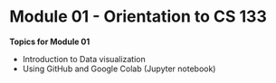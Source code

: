 # Module 01 - Orientation to CS 133

**Topics for Module 01**
* Introduction to Data visualization 
* Using GitHub and Google Colab (Jupyter notebook)
